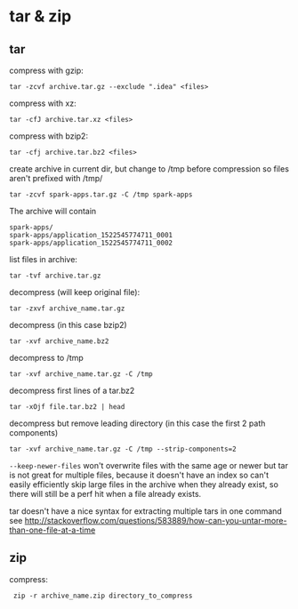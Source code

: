 # tar & zip

## tar

compress with gzip:
```
tar -zcvf archive.tar.gz --exclude ".idea" <files>
```

compress with xz:
```
tar -cfJ archive.tar.xz <files>
```

compress with bzip2:
```
tar -cfj archive.tar.bz2 <files>
```

create archive in current dir, but change to /tmp before compression so files aren't prefixed with /tmp/
```
tar -zcvf spark-apps.tar.gz -C /tmp spark-apps
```
The archive will contain
```
spark-apps/
spark-apps/application_1522545774711_0001
spark-apps/application_1522545774711_0002
```

list files in archive:
```
tar -tvf archive.tar.gz
```

decompress (will keep original file):
```
tar -zxvf archive_name.tar.gz
```

decompress (in this case bzip2)
```
tar -xvf archive_name.bz2
```

decompress to /tmp
```
tar -xvf archive_name.tar.gz -C /tmp
```

decompress first lines of a tar.bz2
```
tar -xOjf file.tar.bz2 | head
```

decompress but remove leading directory (in this case the first 2 path components)
```
tar -xvf archive_name.tar.gz -C /tmp --strip-components=2
```

`--keep-newer-files` won't overwrite files with the same age or newer
but tar is not great for multiple files, because it doesn't have an index so can't easily efficiently skip large files in the archive when they already exist, so there will still be a perf hit when a file already exists.

tar doesn't have a nice syntax for extracting multiple tars in one command see http://stackoverflow.com/questions/583889/how-can-you-untar-more-than-one-file-at-a-time
## zip

compress:
```
 zip -r archive_name.zip directory_to_compress
```

